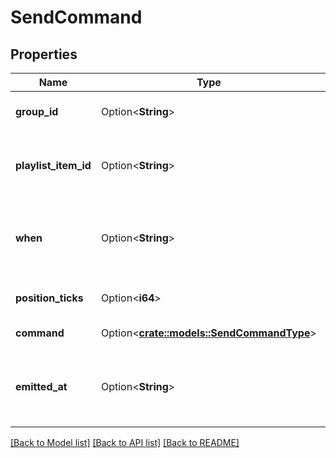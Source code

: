 # SendCommand

## Properties

Name | Type | Description | Notes
------------ | ------------- | ------------- | -------------
**group_id** | Option<**String**> | Gets the group identifier. | [optional]
**playlist_item_id** | Option<**String**> | Gets the playlist identifier of the playing item. | [optional]
**when** | Option<**String**> | Gets or sets the UTC time when to execute the command. | [optional]
**position_ticks** | Option<**i64**> | Gets the position ticks. | [optional]
**command** | Option<[**crate::models::SendCommandType**](SendCommandType.md)> | Gets the command. | [optional]
**emitted_at** | Option<**String**> | Gets the UTC time when this command has been emitted. | [optional]

[[Back to Model list]](../README.md#documentation-for-models) [[Back to API list]](../README.md#documentation-for-api-endpoints) [[Back to README]](../README.md)


